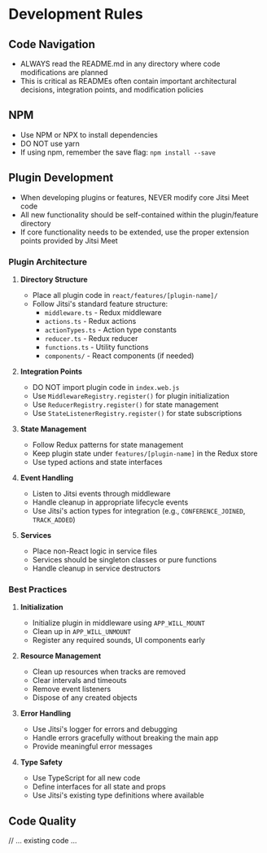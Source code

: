 # Development Rules

## Code Navigation
- ALWAYS read the README.md in any directory where code modifications are planned
- This is critical as READMEs often contain important architectural decisions, integration points, and modification policies

## NPM
- Use NPM or NPX to install dependencies
- DO NOT use yarn
- If using npm, remember the save flag: `npm install --save`

## Plugin Development
- When developing plugins or features, NEVER modify core Jitsi Meet code
- All new functionality should be self-contained within the plugin/feature directory
- If core functionality needs to be extended, use the proper extension points provided by Jitsi Meet

### Plugin Architecture
1. **Directory Structure**
   - Place all plugin code in `react/features/[plugin-name]/`
   - Follow Jitsi's standard feature structure:
     - `middleware.ts` - Redux middleware
     - `actions.ts` - Redux actions
     - `actionTypes.ts` - Action type constants
     - `reducer.ts` - Redux reducer
     - `functions.ts` - Utility functions
     - `components/` - React components (if needed)

2. **Integration Points**
   - DO NOT import plugin code in `index.web.js`
   - Use `MiddlewareRegistry.register()` for plugin initialization
   - Use `ReducerRegistry.register()` for state management
   - Use `StateListenerRegistry.register()` for state subscriptions

3. **State Management**
   - Follow Redux patterns for state management
   - Keep plugin state under `features/[plugin-name]` in the Redux store
   - Use typed actions and state interfaces

4. **Event Handling**
   - Listen to Jitsi events through middleware
   - Handle cleanup in appropriate lifecycle events
   - Use Jitsi's action types for integration (e.g., `CONFERENCE_JOINED`, `TRACK_ADDED`)

5. **Services**
   - Place non-React logic in service files
   - Services should be singleton classes or pure functions
   - Handle cleanup in service destructors

### Best Practices
1. **Initialization**
   - Initialize plugin in middleware using `APP_WILL_MOUNT`
   - Clean up in `APP_WILL_UNMOUNT`
   - Register any required sounds, UI components early

2. **Resource Management**
   - Clean up resources when tracks are removed
   - Clear intervals and timeouts
   - Remove event listeners
   - Dispose of any created objects

3. **Error Handling**
   - Use Jitsi's logger for errors and debugging
   - Handle errors gracefully without breaking the main app
   - Provide meaningful error messages

4. **Type Safety**
   - Use TypeScript for all new code
   - Define interfaces for all state and props
   - Use Jitsi's existing type definitions where available

## Code Quality
// ... existing code ...